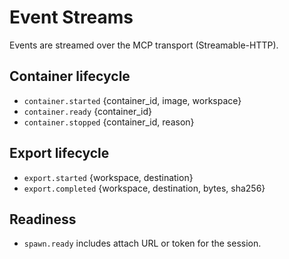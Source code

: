 # Event Streams

Events are streamed over the MCP transport (Streamable-HTTP).

## Container lifecycle
- `container.started` {container_id, image, workspace}
- `container.ready` {container_id}
- `container.stopped` {container_id, reason}

## Export lifecycle
- `export.started` {workspace, destination}
- `export.completed` {workspace, destination, bytes, sha256}

## Readiness
- `spawn.ready` includes attach URL or token for the session.
